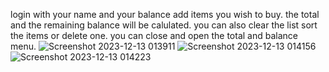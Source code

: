 login with your name and your balance add items you wish to buy. the total and the remaining balance will be calulated. you can also clear the list sort the items or delete one.
you can close and open the total and balance menu.
![Screenshot 2023-12-13 013911](https://github.com/hamzi-haidar/my-shopping-list/assets/132144627/6c863bac-7f5e-46a8-80a6-8e4b2418dbc3)
![Screenshot 2023-12-13 014156](https://github.com/hamzi-haidar/my-shopping-list/assets/132144627/04419746-502b-446e-b611-2410f51dd909)
![Screenshot 2023-12-13 014223](https://github.com/hamzi-haidar/my-shopping-list/assets/132144627/18357003-4ff3-4efb-9209-e97492a7c919)
